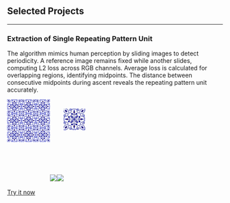 ## Selected Projects

---

### Extraction of Single Repeating Pattern Unit

The algorithm mimics human perception by sliding images to detect periodicity. A reference image remains fixed while another slides, computing L2 loss across RGB channels. Average loss is calculated for overlapping regions, identifying midpoints. The distance between consecutive midpoints during ascent reveals the repeating pattern unit accurately.

<!--<img src="images/rp3.jpg" width="100"><img src="images/rp3_anim_left_to_right.gif" width="150"><img src="images/rp3_anim_top_to_bottom.gif" width="150"><img src="images/rp3_pattern.jpg" width="50">-->

<img src="images/rp3.jpg" alt="First Image" style="width: 100px; height: auto; margin: auto; padding-bottom: 92px;"><img src="images/rp3_anim_left_to_right.gif" style="width: 175px; height: auto;"><img src="images/rp3_anim_top_to_bottom.gif" style="width: 175px; height: auto;"><img src="images/rp3_pattern.jpg" alt="Last Image" style="width: 50px; height: auto; margin: auto; padding-bottom: 120px;">

<a href="[https://www.linkedin.com/in/lalit-kumar-04122215b/](https://repeating-pattern-extractor.streamlit.app/)">Try it now</a>







